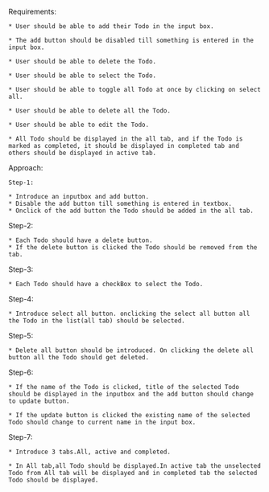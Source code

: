 Requirements:

	* User should be able to add their Todo in the input box.

	* The add button should be disabled till something is entered in the input box.

	* User should be able to delete the Todo.

	* User should be able to select the Todo.

	* User should be able to toggle all Todo at once by clicking on select all.

	* User should be able to delete all the Todo.

	* User should be able to edit the Todo.

	* All Todo should be displayed in the all tab, and if the Todo is marked as completed, it should be displayed in completed tab and others should be displayed in active tab.

Approach:

	Step-1:

	* Introduce an inputbox and add button.
	* Disable the add button till something is entered in textbox.
	* Onclick of the add button the Todo should be added in the all tab.

Step-2:

	* Each Todo should have a delete button.
	* If the delete button is clicked the Todo should be removed from the tab.

Step-3:

	* Each Todo should have a checkBox to select the Todo.

Step-4:

	* Introduce select all button. onclicking the select all button all the Todo in the list(all tab) should be selected.

Step-5:

	* Delete all button should be introduced. On clicking the delete all button all the Todo should get deleted.

Step-6:

	* If the name of the Todo is clicked, title of the selected Todo should be displayed in the inputbox and the add button should change to update button.

	* If the update button is clicked the existing name of the selected Todo should change to current name in the input box.

Step-7:

	* Introduce 3 tabs.All, active and completed.

	* In All tab,all Todo should be displayed.In active tab the unselected Todo from All tab will be displayed and in completed tab the selected Todo should be displayed.
